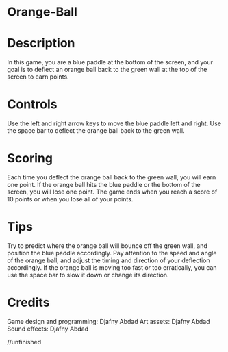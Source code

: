 # Orange-Ball

# Description
In this game, you are a blue paddle at the bottom of the screen, and your goal is to deflect an orange ball back to the green wall at the top of the screen to earn points.

# Controls
Use the left and right arrow keys to move the blue paddle left and right.
Use the space bar to deflect the orange ball back to the green wall.

# Scoring
Each time you deflect the orange ball back to the green wall, you will earn one point.
If the orange ball hits the blue paddle or the bottom of the screen, you will lose one point.
The game ends when you reach a score of 10 points or when you lose all of your points.

# Tips
Try to predict where the orange ball will bounce off the green wall, and position the blue paddle accordingly.
Pay attention to the speed and angle of the orange ball, and adjust the timing and direction of your deflection accordingly.
If the orange ball is moving too fast or too erratically, you can use the space bar to slow it down or change its direction.

# Credits
Game design and programming: Djafny Abdad
Art assets: Djafny Abdad
Sound effects: Djafny Abdad

//unfinished

